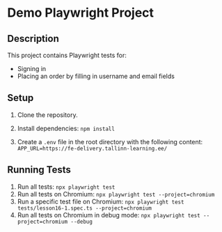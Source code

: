 # Demo Playwright Project

## Description

This project contains Playwright tests for:

- Signing in
- Placing an order by filling in username and email fields

## Setup

1. Clone the repository.

2. Install dependencies:
   `npm install`
3. Сreate a `.env` file in the root directory with the following content:
   `
   APP_URL=https://fe-delivery.tallinn-learning.ee/
   `
## Running Tests

1. Run all tests:
   `npx playwright test`
2. Run all tests on Chromium:
   `npx playwright test --project=chromium`
3. Run a specific test file on Chromium:
   `npx playwright test tests/lesson16-1.spec.ts --project=chromium`
4. Run all tests on Chromium in debug mode:
   `npx playwright test --project=chromium --debug`